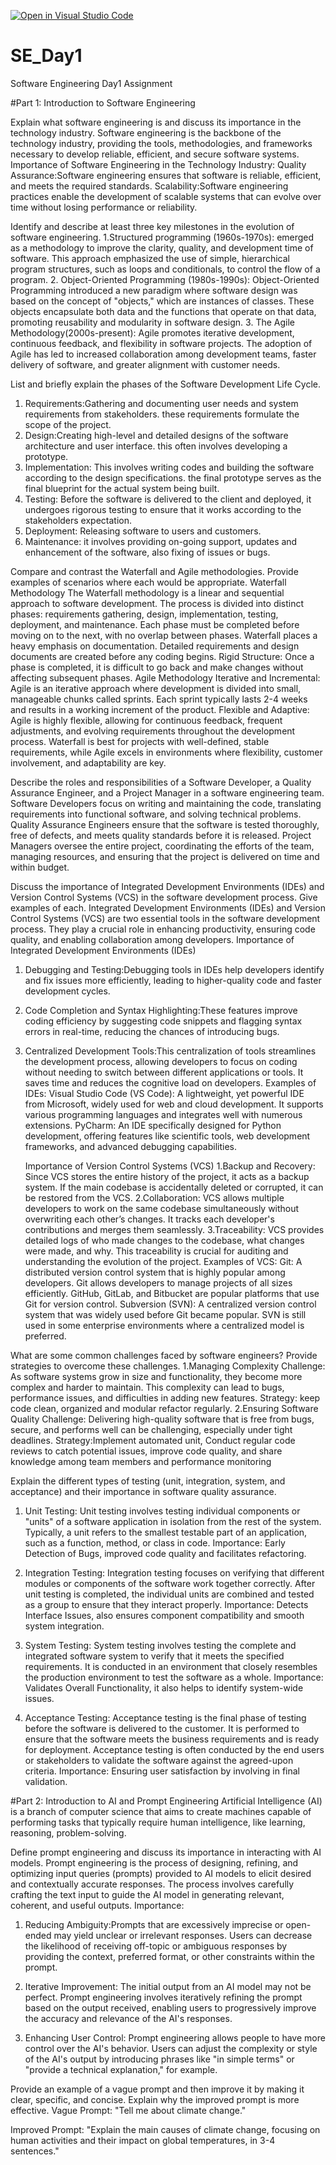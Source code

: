 [![Open in Visual Studio Code](https://classroom.github.com/assets/open-in-vscode-2e0aaae1b6195c2367325f4f02e2d04e9abb55f0b24a779b69b11b9e10269abc.svg)](https://classroom.github.com/online_ide?assignment_repo_id=15535790&assignment_repo_type=AssignmentRepo)
# SE_Day1
Software Engineering Day1 Assignment

#Part 1: Introduction to Software Engineering

Explain what software engineering is and discuss its importance in the technology industry.
Software engineering is the backbone of the technology industry, providing the tools, methodologies, and frameworks necessary to develop reliable, efficient, and secure software systems. 
Importance of Software Engineering in the Technology Industry:
Quality Assurance:Software engineering ensures that software is reliable, efficient, and meets the required standards.
Scalability:Software engineering practices enable the development of scalable systems that can evolve over time without losing performance or reliability.

Identify and describe at least three key milestones in the evolution of software engineering.
1.Structured programming (1960s-1970s): emerged as a methodology to improve the clarity, quality, and development time of software. This approach emphasized the use of simple, hierarchical program structures, such as loops and conditionals, to control the flow of a program.
2. Object-Oriented Programming (1980s-1990s): Object-Oriented Programming introduced a new paradigm where software design was based on the concept of "objects," which are instances of classes. These objects encapsulate both data and the functions that operate on that data, promoting reusability and modularity in software design.
3. The Agile Methodology(2000s-present): Agile promotes iterative development, continuous feedback, and flexibility in software projects. The adoption of Agile has led to increased collaboration among development teams, faster delivery of software, and greater alignment with customer needs.

List and briefly explain the phases of the Software Development Life Cycle.
1. Requirements:Gathering and documenting user needs and system requirements from stakeholders. these requirements formulate the scope of the project.
2. Design:Creating high-level and detailed designs of the software architecture and user interface. this often involves developing a prototype.
3. Implementation: This involves writing codes and building the software according to the design specifications. the final prototype serves as the final blueprint for the actual system being built.
4. Testing: Before the software is delivered to the client and deployed, it undergoes rigorous testing to ensure that it works according to the stakeholders expectation.
5. Deployment: Releasing software to users and customers.
6. Maintenance: it involves providing on-going support, updates and enhancement of the software, also fixing of issues or bugs.

Compare and contrast the Waterfall and Agile methodologies. Provide examples of scenarios where each would be appropriate.
Waterfall Methodology
The Waterfall methodology is a linear and sequential approach to software development. The process is divided into distinct phases: requirements gathering, design, implementation, testing, deployment, and maintenance. Each phase must be completed before moving on to the next, with no overlap between phases.
Waterfall places a heavy emphasis on documentation. Detailed requirements and design documents are created before any coding begins.
Rigid Structure: Once a phase is completed, it is difficult to go back and make changes without affecting subsequent phases.
Agile Methodology
Iterative and Incremental: Agile is an iterative approach where development is divided into small, manageable chunks called sprints. Each sprint typically lasts 2-4 weeks and results in a working increment of the product.
Flexible and Adaptive: Agile is highly flexible, allowing for continuous feedback, frequent adjustments, and evolving requirements throughout the development process.
Waterfall is best for projects with well-defined, stable requirements, while Agile excels in environments where flexibility, customer involvement, and adaptability are key.

Describe the roles and responsibilities of a Software Developer, a Quality Assurance Engineer, and a Project Manager in a software engineering team.
Software Developers focus on writing and maintaining the code, translating requirements into functional software, and solving technical problems.
Quality Assurance Engineers ensure that the software is tested thoroughly, free of defects, and meets quality standards before it is released.
Project Managers oversee the entire project, coordinating the efforts of the team, managing resources, and ensuring that the project is delivered on time and within budget.

Discuss the importance of Integrated Development Environments (IDEs) and Version Control Systems (VCS) in the software development process. Give examples of each.
Integrated Development Environments (IDEs) and Version Control Systems (VCS) are two essential tools in the software development process. They play a crucial role in enhancing productivity, ensuring code quality, and enabling collaboration among developers.
Importance of Integrated Development Environments (IDEs)
1. Debugging and Testing:Debugging tools in IDEs help developers identify and fix issues more efficiently, leading to higher-quality code and faster development cycles.
2. Code Completion and Syntax Highlighting:These features improve coding efficiency by suggesting code snippets and flagging syntax errors in real-time, reducing the chances of introducing bugs.
3. Centralized Development Tools:This centralization of tools streamlines the development process, allowing developers to focus on coding without needing to switch between different applications or tools. It saves time and reduces the cognitive load on developers.
   Examples of IDEs: Visual Studio Code (VS Code): A lightweight, yet powerful IDE from Microsoft, widely used for web and cloud development. It supports various programming languages and integrates well with numerous extensions. PyCharm: An IDE specifically designed for Python development, offering features like scientific tools, web development frameworks, and advanced debugging capabilities.

   Importance of Version Control Systems (VCS)
1.Backup and Recovery: Since VCS stores the entire history of the project, it acts as a backup system. If the main codebase is accidentally deleted or corrupted, it can be restored from the VCS.
2.Collaboration: VCS allows multiple developers to work on the same codebase simultaneously without overwriting each other’s changes. It tracks each developer's contributions and merges them seamlessly.
3.Traceability: VCS provides detailed logs of who made changes to the codebase, what changes were made, and why. This traceability is crucial for auditing and understanding the evolution of the project.
  Examples of VCS: Git: A distributed version control system that is highly popular among developers. Git allows developers to manage projects of all sizes efficiently. GitHub, GitLab, and Bitbucket are popular platforms that use Git for version control.
Subversion (SVN): A centralized version control system that was widely used before Git became popular. SVN is still used in some enterprise environments where a centralized model is preferred.

What are some common challenges faced by software engineers? Provide strategies to overcome these challenges.
1.Managing Complexity
Challenge: As software systems grow in size and functionality, they become more complex and harder to maintain. This complexity can lead to bugs, performance issues, and difficulties in adding new features.
Strategy: keep code clean, organized and modular refactor regularly.
2.Ensuring Software Quality
Challenge: Delivering high-quality software that is free from bugs, secure, and performs well can be challenging, especially under tight deadlines.
Strategy:Implement automated unit, Conduct regular code reviews to catch potential issues, improve code quality, and share knowledge among team members and performance monitoring

Explain the different types of testing (unit, integration, system, and acceptance) and their importance in software quality assurance.
1. Unit Testing: Unit testing involves testing individual components or "units" of a software application in isolation from the rest of the system. Typically, a unit refers to the smallest testable part of an application, such as a function, method, or class in code.
Importance: Early Detection of Bugs, improved code quality and facilitates refactoring.

2. Integration Testing: Integration testing focuses on verifying that different modules or components of the software work together correctly. After unit testing is completed, the individual units are combined and tested as a group to ensure that they interact properly.
Importance: Detects Interface Issues, also ensures component compatibility and smooth system integration.

3. System Testing: System testing involves testing the complete and integrated software system to verify that it meets the specified requirements. It is conducted in an environment that closely resembles the production environment to test the software as a whole.
 Importance: Validates Overall Functionality, it  also helps to identify system-wide issues.

4.  Acceptance Testing: Acceptance testing is the final phase of testing before the software is delivered to the customer. It is performed to ensure that the software meets the business requirements and is ready for deployment. Acceptance testing is often conducted by the end users or stakeholders to validate the software against the agreed-upon criteria.
   Importance: Ensuring user satisfaction by involving in final validation.


#Part 2: Introduction to AI and Prompt Engineering
Artificial Intelligence (AI) is a branch of computer science that aims to create machines capable of performing tasks that typically require human intelligence, like learning, reasoning, problem-solving.

Define prompt engineering and discuss its importance in interacting with AI models.
Prompt engineering is the process of designing, refining, and optimizing input queries (prompts) provided to AI models to elicit desired and contextually accurate responses. The process involves carefully crafting the text input to guide the AI model in generating relevant, coherent, and useful outputs.
Importance:
1. Reducing Ambiguity:Prompts that are excessively imprecise or open-ended may yield unclear or irrelevant responses. Users can decrease the likelihood of receiving off-topic or ambiguous responses by providing the context, preferred format, or other constraints within the prompt.
   
2. Iterative Improvement: The initial output from an AI model may not be perfect. Prompt engineering involves iteratively refining the prompt based on the output received, enabling users to progressively improve the accuracy and relevance of the AI's responses.
  
3. Enhancing User Control: Prompt engineering allows people to have more control over the AI's behavior. Users can adjust the complexity or style of the AI's output by introducing phrases like "in simple terms" or "provide a technical explanation," for example.


Provide an example of a vague prompt and then improve it by making it clear, specific, and concise. Explain why the improved prompt is more effective.
Vague Prompt:
"Tell me about climate change."

Improved Prompt:
"Explain the main causes of climate change, focusing on human activities and their impact on global temperatures, in 3-4 sentences."
